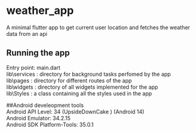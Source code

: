 # weather_app

A minimal flutter app to get current user location and fetches the weather data from an api

## Running the app

Entry point: main.dart<br />
lib\services : directory for background tasks perfomed by the app<br />
lib\pages : directory for different routes of the app<br />
lib\widgets : directory of all widgets implemented for the app  <br />
lib\Styles : a class containing all the styles used in the app<br />

##Android develeopment tools<br />
Android API Level: 34 (UpsideDownCake ) (Android 14)<br />
Android Emulator: 34.2.15<br />
Android SDK Platform-Tools: 35.0.1<br />
